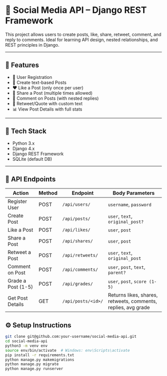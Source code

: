 # 🧵 Social Media API – Django REST Framework

This project allows users to create posts, like, share, retweet, comment, and reply to comments. Ideal for learning API design, nested relationships, and REST principles in Django.

---

## 📌 Features

- 🔐 User Registration
- 📝 Create text-based Posts
- ❤️ Like a Post (only once per user)
- 🔁 Share a Post (multiple times allowed)
- 💬 Comment on Posts (with nested replies)
- 🔄 Retweet/Quote with custom text
- 📊 View Post Details with full stats

---

## 🚀 Tech Stack

- Python 3.x
- Django 4.x
- Django REST Framework
- SQLite (default DB)

---
## 🧪 API Endpoints
| Action             | Method | Endpoint           | Body Parameters                                               |
| ------------------ | ------ | ------------------ | ------------------------------------------------------------- |
| Register User      | POST   | `/api/users/`      | `username`, `password`                                        |
| Create Post        | POST   | `/api/posts/`      | `user`, `text`, `original_post?`                              |
| Like a Post        | POST   | `/api/likes/`      | `user`, `post`                                                |
| Share a Post       | POST   | `/api/shares/`     | `user`, `post`                                                |
| Retweet a Post     | POST   | `/api/retweets/`   | `user`, `text`, `original_post`                               |
| Comment on Post    | POST   | `/api/comments/`   | `user`, `post`, `text`, `parent?`                             |
| Grade a Post (1-5) | POST   | `/api/grades/`     | `user`, `post`, `score (1-5)`                                 |
| Get Post Details   | GET    | `/api/posts/<id>/` | Returns likes, shares, retweets, comments, replies, avg grade |

## ⚙️ Setup Instructions


```bash
git clone git@github.com:your-username/social-media-api.git
cd social-media-api
python3 -m venv env
source env/bin/activate  # Windows: env\Scripts\activate
pip install -r requirements.txt
python manage.py makemigrations
python manage.py migrate
python manage.py runserver

